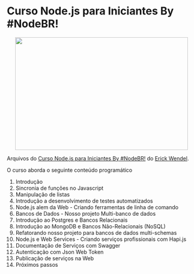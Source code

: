 # Curso Node.js para Iniciantes By #NodeBR!

<p align="center">
  <img width="460" height="300" src="https://process.fs.teachablecdn.com/ADNupMnWyR7kCWRvm76Laz/resize=width:705/https://www.filepicker.io/api/file/0ldC1OcqS6ueFZM7tMfq">
</p>

Arquivos do [Curso Node.js para Iniciantes By #NodeBR!](https://imersaonodejs.cursos.erickwendel.com.br/p/node-js-para-iniciantes-nodebr) do [Erick Wendel](https://erickwendel.com.br).


O curso aborda o seguinte conteúdo programático

  1. Introdução
  2. Sincronia de funções no Javascript
  3. Manipulação de listas
  4. Introdução a desenvolvimento de testes automatizados
  5. Node.js alem da Web - Criando ferramentas de linha de comando
  6. Bancos de Dados - Nosso projeto Multi-banco de dados
  7. Introdução ao Postgres e Bancos Relacionais
  8. Introdução ao MongoDB e Bancos Não-Relacionais (NoSQL)
  9. Refatorando nosso projeto para bancos de dados multi-schemas
  10. Node.js e Web Services - Criando serviços profissionais com Hapi.js
  11. Documentação de Serviços com Swagger
  12. Autenticação com Json Web Token
  13. Publicação de serviços na Web
  14. Próximos passos

